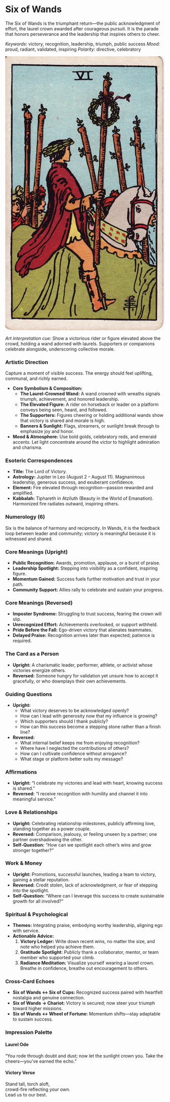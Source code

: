 # Six of Wands

The Six of Wands is the triumphant return—the public acknowledgment of effort, the laurel crown awarded after courageous pursuit. It is the parade that honors perseverance and the leadership that inspires others to cheer.

*Keywords:* victory, recognition, leadership, triumph, public success
*Mood:* proud, radiant, validated, inspiring
*Polarity:* directive, celebratory

![Six of Wands](wands_06.jpg)

*Art interpretation cue:* Show a victorious rider or figure elevated above the crowd, holding a wand adorned with laurels. Supporters or companions celebrate alongside, underscoring collective morale.

### Artistic Direction

Capture a moment of visible success. The energy should feel uplifting, communal, and richly earned.

*   **Core Symbolism & Composition:**
    *   **The Laurel-Crowned Wand:** A wand crowned with wreaths signals triumph, achievement, and honored leadership.
    *   **The Elevated Figure:** A rider on horseback or leader on a platform conveys being seen, heard, and followed.
    *   **The Supporters:** Figures cheering or holding additional wands show that victory is shared and morale is high.
    *   **Banners & Sunlight:** Flags, streamers, or sunlight break through to emphasize joy and honor.
*   **Mood & Atmosphere:**
    Use bold golds, celebratory reds, and emerald accents. Let light concentrate around the victor to highlight admiration and charisma.

### Esoteric Correspondences

*   **Title:** The Lord of Victory.
*   **Astrology:** Jupiter in Leo (August 2 – August 11). Magnanimous leadership, generous success, and exuberant confidence.
*   **Element:** Fire elevated through recognition—passion rewarded and amplified.
*   **Kabbalah:** Tiphareth in Atziluth (Beauty in the World of Emanation). Harmonized fire radiates outward, inspiring others.

### Numerology (6)

Six is the balance of harmony and reciprocity. In Wands, it is the feedback loop between leader and community; victory is meaningful because it is witnessed and shared.

### Core Meanings (Upright)

*   **Public Recognition:** Awards, promotion, applause, or a burst of praise.
*   **Leadership Spotlight:** Stepping into visibility as a confident, inspiring figure.
*   **Momentum Gained:** Success fuels further motivation and trust in your path.
*   **Community Support:** Allies rally to celebrate and sustain your progress.

### Core Meanings (Reversed)

*   **Imposter Syndrome:** Struggling to trust success, fearing the crown will slip.
*   **Unrecognized Effort:** Achievements overlooked, or support withheld.
*   **Pride Before the Fall:** Ego-driven victory that alienates teammates.
*   **Delayed Praise:** Recognition arrives later than expected; patience is required.

### The Card as a Person

*   **Upright:** A charismatic leader, performer, athlete, or activist whose victories energize others.
*   **Reversed:** Someone hungry for validation yet unsure how to accept it gracefully, or who downplays their own achievements.

### Guiding Questions

*   **Upright:**
    *   What victory deserves to be acknowledged openly?
    *   How can I lead with generosity now that my influence is growing?
    *   Which supporters should I thank publicly?
    *   How can this success become a stepping stone rather than a finish line?
*   **Reversed:**
    *   What internal belief keeps me from enjoying recognition?
    *   Where have I neglected the contributions of others?
    *   How can I cultivate confidence without arrogance?
    *   What stage or platform better suits my message?

### Affirmations

*   **Upright:** “I celebrate my victories and lead with heart, knowing success is shared.”
*   **Reversed:** “I receive recognition with humility and channel it into meaningful service.”

### Love & Relationships

*   **Upright:** Celebrating relationship milestones, publicly affirming love, standing together as a power couple.
*   **Reversed:** Comparison, jealousy, or feeling unseen by a partner; one partner overshadowing the other.
*   **Self-Question:** “How can we spotlight each other’s wins and grow stronger together?”

### Work & Money

*   **Upright:** Promotions, successful launches, leading a team to victory, gaining a stellar reputation.
*   **Reversed:** Credit stolen, lack of acknowledgment, or fear of stepping into the spotlight.
*   **Self-Question:** “Where can I leverage this success to create sustainable growth for all involved?”

### Spiritual & Psychological

*   **Themes:** Integrating praise, embodying worthy leadership, aligning ego with service.
*   **Actionable Advice:**
    1.  **Victory Ledger:** Write down recent wins, no matter the size, and note who helped you achieve them.
    2.  **Gratitude Spotlight:** Publicly thank a collaborator, mentor, or team member who supported your climb.
    3.  **Radiance Meditation:** Visualize yourself wearing a laurel crown. Breathe in confidence, breathe out encouragement to others.

### Cross-Card Echoes

*   **Six of Wands ↔ Six of Cups:** Recognized success paired with heartfelt nostalgia and genuine connection.
*   **Six of Wands → Chariot:** Victory is secured; now steer your triumph toward higher missions.
*   **Six of Wands ↔ Wheel of Fortune:** Momentum shifts—stay adaptable to sustain success.

### Impression Palette

#### Laurel Ode

“You rode through doubt and dust; now let the sunlight crown you. Take the cheers—you’ve earned the echo.”

#### Victory Verse

Stand tall, torch aloft,  
crowd-fire reflecting your own.  
Lead us to our best.

